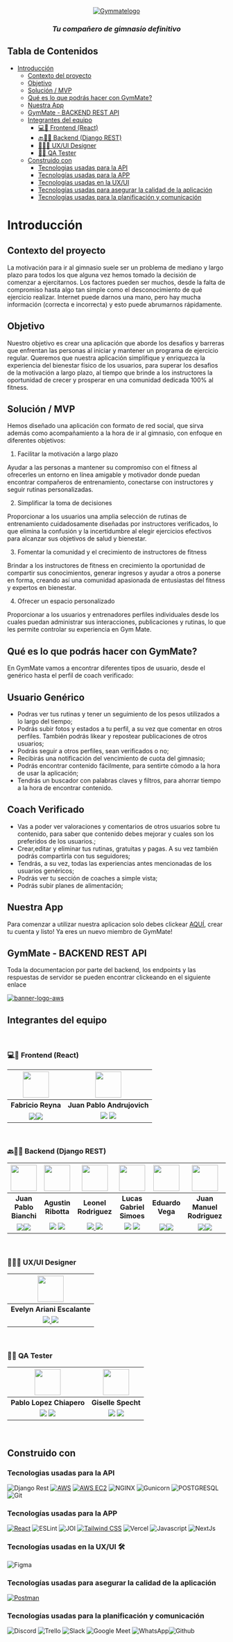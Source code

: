 <div align="center">
  <a href="https://ibb.co/XjfJb7T"><img src="https://i.ibb.co/sbp32Kr/Gymmatelogo.png" alt="Gymmatelogo"></a>
  <h3><em>Tu compañero de gimnasio definitivo</em></h3>
</div>

## Tabla de Contenidos
- [Introducción](#introducción)
  - [Contexto del proyecto](#contexto-del-proyecto)
  - [Objetivo](#objetivo)
  - [Solución / MVP](#solución--mvp)
  - [Qué es lo que podrás hacer con GymMate?](#qué-es-lo-que-podrás-hacer-con-gymmate)
  - [Nuestra App](#nuestra-app)
  - [GymMate - BACKEND REST API](#gymmate---backend-rest-api)
  - [Integrantes del equipo](#integrantes-del-equipo)
    - [💻🎨 Frontend (React)](-frontend-react)
    - [🔙👨‍💻 Backend (Django REST)](-backend-django-rest)
    - [🎨👨‍🎨 UX/UI Designer](-uxui-designer)
    - [🐛🐞 QA Tester](-qa-tester)
  - [Construido con](#construido-con)
    - [Tecnologias usadas para la API](#tecnologias-usadas-para-la-api)
    - [Tecnologías usadas para la APP](#tecnologías-usadas-para-la-app)
    - [Tecnologías usadas en la UX/UI](#tecnologías-usadas-en-la-uxui-%EF%B8%8F)
    - [Tecnologías usadas para asegurar la calidad de la aplicación](#tecnologías-usadas-para-asegurar-la-calidad-de-la-aplicación)
    - [Tecnologías usadas para la planificación y comunicación](#tecnologías-usadas-para-la-planificación-y-comunicación)

# Introducción

## Contexto del proyecto
La motivación para ir al gimnasio suele ser un problema de mediano y largo plazo para todos los que alguna vez hemos tomado la decisión de comenzar a ejercitarnos. Los factores pueden ser muchos, desde la falta de compromiso hasta algo tan simple como el desconocimiento de qué ejercicio realizar. Internet puede darnos una mano, pero hay mucha información (correcta e incorrecta) y esto puede abrumarnos rápidamente.

## Objetivo
Nuestro objetivo es crear una aplicación que aborde los desafios y barreras que enfrentan las personas al iniciar y mantener un programa de ejercicio regular. Queremos que nuestra aplicación simplifique y enriquezca la experiencia del bienestar físico de los usuarios, para superar los desafios de la motivación a largo plazo, al tiempo que brinde a los instructores la oportunidad de crecer y prosperar en una comunidad dedicada 100% al fitness.

## Solución / MVP
Hemos diseñado una aplicación con formato de red social, que sirva además como acompañamiento a la hora de ir al gimnasio, con enfoque en diferentes objetivos:

1. Facilitar la motivación a largo plazo

Ayudar a las personas a mantener su compromiso con el fitness al ofrecerles un entorno en línea amigable y motivador donde puedan encontrar compañeros de entrenamiento, conectarse con instructores y seguir rutinas personalizadas.

2. Simplificar la toma de decisiones

Proporcionar a los usuarios una amplia selección de rutinas de entrenamiento cuidadosamente diseñadas por instructores verificados, lo que elimina la confusión y la incertidumbre al elegir ejercicios efectivos para alcanzar sus objetivos de salud y bienestar.

3. Fomentar la comunidad y el crecimiento de instructores de fitness

Brindar a los instructores de fitness en crecimiento la oportunidad de compartir sus conocimientos, generar ingresos y ayudar a otros a ponerse en forma, creando así una comunidad apasionada de entusiastas del fitness y expertos en bienestar.

4. Ofrecer un espacio personalizado

Proporcionar a los usuarios y entrenadores perfiles individuales desde los cuales puedan administrar sus interacciones, publicaciones y rutinas, lo que les permite controlar su experiencia en Gym Mate.

## Qué es lo que podrás hacer con GymMate?
En GymMate vamos a encontrar diferentes tipos de usuario, desde el genérico hasta el perfil de coach verificado:

  ## Usuario Genérico
  - Podras ver tus rutinas y tener un seguimiento de los pesos utilizados a lo largo del tiempo;
  - Podrás subir fotos y estados a tu perfil, a su vez que comentar en otros perfiles. También podrás likear y repostear publicaciones de otros usuarios;
  - Podrás seguir a otros perfiles, sean verificados o no;
  - Recibirás una notificación del vencimiento de cuota del gimnasio;
  - Podrás encontrar contenido fácilmente, para sentirte cómodo a la hora de usar la aplicación;
  - Tendrás un buscador con palabras claves y filtros, para ahorrar tiempo a la hora de encontrar contenido.

  ## Coach Verificado
  - Vas a poder ver valoraciones y comentarios de otros usuarios sobre tu contenido, para saber que contenido debes mejorar y cuales son los preferidos de los usuarios.;
  - Crear,editar y eliminar tus rutinas, gratuitas y pagas. A su vez también podrás compartirla con tus seguidores;
  - Tendrás, a su vez, todas las experiencias antes mencionadas de los usuarios genéricos;
  - Podrás ver tu sección de coaches a simple vista;
  - Podrás subir planes de alimentación;

## Nuestra App

Para comenzar a utilizar nuestra aplicacion solo debes clickear [AQUÍ](https://s11-18-m-python-react.vercel.app), crear tu cuenta y listo! Ya eres un nuevo miembro de GymMate!

## GymMate - BACKEND REST API

Toda la documentacion por parte del backend, los endpoints y las respuestas de servidor se pueden encontrar clickeando en el siguiente enlace

<a href="https://github.com/No-Country/s11-18-m-python-react/blob/main/backend/README.md"><img src="https://i.ibb.co/PctbcW8/banner-logo-aws.png" alt="banner-logo-aws" border="0" /></a>



## Integrantes del equipo

</br>

### 💻🎨 Frontend (React)
| <img src="https://avatars.githubusercontent.com/u/64472105?v=4" height=60>|<img src="https://avatars.githubusercontent.com/u/86315284?v=4" height=60>|
|:-:|:-:|
| **Fabricio Reyna**| **Juan Pablo Andrujovich**|
|<a href="https://github.com/FabricioReyna"><img src="https://img.shields.io/badge/github-%23121011.svg?&style=for-the-badge&logo=github&logoColor=white"/></a><a href="https://www.linkedin.com/in/fabridevtoll/"><img src="https://img.shields.io/badge/linkedin%20-%230077B5.svg?&style=for-the-badge&logo=linkedin&logoColor=white"/></a> | <a href="https://github.com/juanpablo1978"> <img src="https://img.shields.io/badge/github-%23121011.svg?&style=for-the-badge&logo=github&logoColor=white"/></a> <a href="https://www.linkedin.com/in/juan-pablo-andrujovich-921386189/"> <img src="https://img.shields.io/badge/linkedin%20-%230077B5.svg?&style=for-the-badge&logo=linkedin&logoColor=white"/></a> |

</br>

### 🔙👨‍💻 Backend (Django REST)
| <img src="https://avatars.githubusercontent.com/u/108707098?v=4" height=60>|<img src="https://avatars.githubusercontent.com/u/122037519?v=4" height=60>| <img src="https://avatars.githubusercontent.com/u/114777251?v=4" height=60>| <img src="https://media.licdn.com/dms/image/C4D03AQEkg5lcplnbXA/profile-displayphoto-shrink_800_800/0/1543170521473?e=1700092800&v=beta&t=nqIChYol9gKMhKNgSNPFWD4OCDig8CxuwANfvcs05Uk" height=60>| <img src="https://ca.slack-edge.com/T032Y55Q6VC-U05T8NDD117-b02b3e40019d-512" height=60>| <img src="https://avatars.githubusercontent.com/u/44900202?v=4" height=60>|
|:-:|:-:|:-:|:-:|:-:|:-:|
| **Juan Pablo Bianchi**| **Agustin Ribotta**| **Leonel Rodriguez** | **Lucas Gabriel Simoes**| **Eduardo Vega**| **Juan Manuel Rodriguez**|
|<a href="https://github.com/JuanBianchi"><img src="https://img.shields.io/badge/github-%23121011.svg?&style=for-the-badge&logo=github&logoColor=white"/></a><a href="https://www.linkedin.com/in/juan-pablo-bianchi/"><img src="https://img.shields.io/badge/linkedin%20-%230077B5.svg?&style=for-the-badge&logo=linkedin&logoColor=white"/></a> | <a href="https://github.com/AgustinRibotta"> <img src="https://img.shields.io/badge/github-%23121011.svg?&style=for-the-badge&logo=github&logoColor=white"/></a> <a href="https://www.linkedin.com/in/agustin-ribotta/"> <img src="https://img.shields.io/badge/linkedin%20-%230077B5.svg?&style=for-the-badge&logo=linkedin&logoColor=white"/></a> | <a href="https://github.com/Leonel0805"><img src="https://img.shields.io/badge/github-%23121011.svg?&style=for-the-badge&logo=github&logoColor=white"/> </a> <a href="https://www.linkedin.com/in/leonel-rodriguez-6729b5211/"><img src="https://img.shields.io/badge/linkedin%20-%230077B5.svg?&style=for-the-badge&logo=linkedin&logoColor=white"/></a> | <a href="https://github.com/LucasSimoesMDP"> <img src="https://img.shields.io/badge/github-%23121011.svg?&style=for-the-badge&logo=github&logoColor=white"/></a> <a href="https://www.linkedin.com/in/lucas-gabriel-simoes/"> <img src="https://img.shields.io/badge/linkedin%20-%230077B5.svg?&style=for-the-badge&logo=linkedin&logoColor=white"/></a>|<a href="https://github.com/EduardoVega04"><img src="https://img.shields.io/badge/github-%23121011.svg?&style=for-the-badge&logo=github&logoColor=white"/></a><a href="https://www.linkedin.com/in/eduardo-andres-vega/"><img src="https://img.shields.io/badge/linkedin%20-%230077B5.svg?&style=for-the-badge&logo=linkedin&logoColor=white"/></a>|<a href="https://github.com/rodrjm"><img src="https://img.shields.io/badge/github-%23121011.svg?&style=for-the-badge&logo=github&logoColor=white"/></a><a href="https://www.linkedin.com/in/rodriguez-juanmanuel/"><img src="https://img.shields.io/badge/linkedin%20-%230077B5.svg?&style=for-the-badge&logo=linkedin&logoColor=white"/></a> |

</br>

### 🎨👨‍🎨 UX/UI Designer
| <img src="https://avatars.githubusercontent.com/u/146881403?v=4" height=60>|
|:-:|
| **Evelyn Ariani Escalante**|
|<a href="https://www.behance.net/evelynarianiUXer"><img src="https://img.shields.io/badge/Behance-0054F7?style=for-the-badge&logo=behance&logoColor=white"/> <a href="https://www.linkedin.com/in/evelynarianiescalante/"><img src="https://img.shields.io/badge/linkedin%20-%230077B5.svg?&style=for-the-badge&logo=linkedin&logoColor=white"/></a>

</br>

### 🐛🐞 QA Tester
| <img src="https://media.licdn.com/dms/image/C4D03AQGt-hXvXIm54g/profile-displayphoto-shrink_800_800/0/1651542380358?e=1700092800&v=beta&t=BcFWAApYegHMFTHwxxDBZyCUoJBwOi3E323hFS1FS1I" height=60>| <img src="https://i.ibb.co/ggk2bPw/a08c5e61-6f56-4b79-8052-23dc346ed4c8.jpg" height=60>|
|:-:|:-:|
| **Pablo Lopez Chiapero** |**Giselle Specht** |
|<a href="https://github.com/Esplenio79"><img src="https://img.shields.io/badge/github-%23121011.svg?&style=for-the-badge&logo=github&logoColor=white"/></a> <a href="https://www.linkedin.com/in/pablo-lopez-chiapero/"><img src="https://img.shields.io/badge/linkedin%20-%230077B5.svg?&style=for-the-badge&logo=linkedin&logoColor=white"/></a>|<a href="https://github.com/G1s3"><img src="https://img.shields.io/badge/github-%23121011.svg?&style=for-the-badge&logo=github&logoColor=white"/></a> <a href="https://www.linkedin.com/in/giselle-m-specht/"><img src="https://img.shields.io/badge/linkedin%20-%230077B5.svg?&style=for-the-badge&logo=linkedin&logoColor=white"/></a>

</br>

## Construido con

### Tecnologias usadas para la API
![Django Rest](https://img.shields.io/badge/django_rest_-3.14.0-ED1C24?style=for-the-badge&logo=django&logoColor=white)
[![AWS](https://img.shields.io/badge/-AWS-ffa500?logo=amazonaws&logoColor=white&style=for-the-badge)](https://render.com/) [![AWS EC2](https://img.shields.io/badge/-AWS_EC2-ffa500?logo=amazonec2&logoColor=white&style=for-the-badge)](https://cloudinary.com/)
![NGINX](https://img.shields.io/badge/-NGINX-white?logo=nginx&logoColor=008000&style=for-the-badge)
![Gunicorn](https://img.shields.io/badge/Gunicorn-00000?style=for-the-badge&logo=gunicorn&logoColor=green&color=white)
![POSTGRESQL](https://img.shields.io/badge/PostgreSQL-00000?style=for-the-badge&logo=postgresql&logoColor=blue&color=white)
![Git](https://img.shields.io/badge/git-00000?style=for-the-badge&logo=git&color=white)

### Tecnologías usadas para la APP
[![React](https://img.shields.io/badge/React-61DAFB?style=for-the-badge&logo=react&logoColor=white)](https://reactjs.org/)
![ESLint](https://img.shields.io/badge/ESLint-ADD8E6?style=for-the-badge&logo=eslint&logoColor=white)
![JOI](https://img.shields.io/badge/joi-00000?style=for-the-badge&logo=npm&color=red)
 [![Tailwind CSS](https://img.shields.io/badge/Tailwind%20CSS-38b2ac?style=for-the-badge&logo=tailwind-css&logoColor=white)](https://tailwindcss.com/)
 ![Vercel](https://img.shields.io/badge/vercel-00000?style=for-the-badge&logo=vercel&logoColor=black&color=white)
 ![Javascript](https://img.shields.io/badge/-JavaScript-FFFF00?logo=javascript&logoColor=000000&style=for-the-badge)
![NextJs](https://img.shields.io/badge/-NextJS-FFFFFF?logo=nextdotjs&logoColor=000000&style=for-the-badge)
### Tecnologías usadas en la UX/UI 🛠️
![Figma](https://img.shields.io/badge/Figma-%23F24E1E.svg?style=for-the-badge&logo=Figma&logoColor=white) 

### Tecnologías usadas para asegurar la calidad de la aplicación
 [![Postman](https://img.shields.io/badge/Postman-10.15-FF6C37?style=for-the-badge&logo=postman&logoColor=white)](https://www.postman.com/)

### Tecnologías usadas para la planificación y comunicación

![Discord](https://img.shields.io/badge/Discord-5865F2?style=for-the-badge&logo=Discord&logoColor=fff) ![Trello](https://img.shields.io/badge/Trello-095ED8?style=for-the-badge&logo=Trello&logoColor=fff) ![Slack](https://img.shields.io/badge/Slack-%234A154B?style=for-the-badge&logo=Slack&logoColor=white) ![Google Meet](https://img.shields.io/badge/Google_Meet-FF0000?style=for-the-badge&logo=Google-Meet&logoColor=fff) ![WhatsApp](https://img.shields.io/badge/WhatsApp-25D366?style=for-the-badge&logo=WhatsApp&logoColor=fff)![Github](https://img.shields.io/badge/github-00000?style=for-the-badge&logo=github&color=black)

